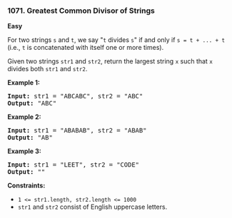 ### 1071. Greatest Common Divisor of Strings
**Easy**



For two strings `s` and `t`, we say "`t` divides `s`" if and only if `s = t + ... + t` (i.e., `t` is concatenated with itself one or more times).

Given two strings `str1` and `str2`, return the largest string `x` such that `x` divides both `str1` and `str2`.


**Example 1:**

<pre>
<b>Input:</b> str1 = "ABCABC", str2 = "ABC"
<b>Output:</b> "ABC"
</pre>

**Example 2:**

<pre>
<b>Input:</b> str1 = "ABABAB", str2 = "ABAB"
<b>Output:</b> "AB"
</pre>

**Example 3:**

<pre>
<b>Input:</b> str1 = "LEET", str2 = "CODE"
<b>Output:</b> ""
</pre>


**Constraints:**

- `1 <= str1.length, str2.length <= 1000`
- `str1` and `str2` consist of English uppercase letters.
